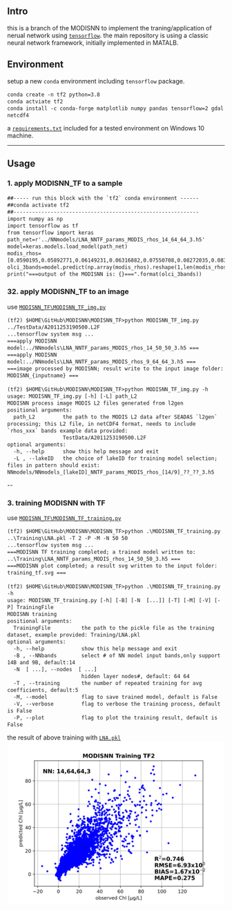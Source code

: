 ## Intro
this is a branch of the MODISNN to implement the traning/application of nerual network using [`tensorflow`](https://www.tensorflow.org/).
the main repository is using a classic neural network framework, initially implemented in MATALB.

## Environment
setup a new `conda` environment including `tensorflow` package.
```
conda create -n tf2 python=3.8
conda actviate tf2
conda install -c conda-forge matplotlib numpy pandas tensorflow=2 gdal netcdf4
```
a [`requirements.txt`](./requirements.txt) included for a tested environment on Windows 10 machine.

---
## Usage
### 1. apply MODISNN_TF to a sample
```
##----- run this block with the `tf2` conda environment ------
##conda activate tf2
##------------------------------------------------------------
import numpy as np
import tensorflow as tf
from tensorflow import keras
path_net=r'../NNmodels/LNA_NNTF_params_MODIS_rhos_14_64_64_3.h5'
model=keras.models.load_model(path_net)
modis_rhos=[0.0590195,0.05892771,0.06149231,0.06316882,0.07550708,0.08272035,0.08356204,0.05829617,0.05118244,0.04796457,0.03092559,0.02482116,0.02422284,0.01461126]
olci_3bands=model.predict(np.array(modis_rhos).reshape(1,len(modis_rhos)))
print("===output of the MODISNN is: {}===".format(olci_3bands))
```

### 32. apply MODISNN_TF to an image
use [`MODISNN_TF\MODISNN_TF_img.py`](./MODISNN_TF_img.py)
```
(tf2) $HOME\GitHub\MODISNN\MODISNN_TF>python MODISNN_TF_img.py ../TestData/A2011253190500.L2F
...tensorflow system msg ...
===apply MODISNN model:../NNmodels\LNA_NNTF_params_MODIS_rhos_14_50_50_3.h5 ===
===apply MODISNN model:../NNmodels\LNA_NNTF_params_MODIS_rhos_9_64_64_3.h5 ===
===image processed by MODISNN; result write to the input image folder: MODISNN_{inputname} ===

(tf2) $HOME\GitHub\MODISNN\MODISNN_TF>python MODISNN_TF_img.py -h
usage: MODISNN_TF_img.py [-h] [-L] path_L2
MODISNN process image MODIS L2 files generated from l2gen
positional arguments:
  path_L2         the path to the MODIS L2 data after SEADAS `l2gen` processing; this L2 file, in netCDF4 format, needs to include `rhos_xxx` bands example data provided:
                  TestData/A2011253190500.L2F
optional arguments:
  -h, --help      show this help message and exit
  -L , --lakeID   the choice of lakeID for training model selection; files in pattern should exist: NNmodels/NNmodels_[lakeID]_NNTF_params_MODIS_rhos_[14/9]_??_??_3.h5
```

--
### 3. training MODISNN with TF
use [`MODISNN_TF\MODISNN_TF_training.py`](./MODISNN_TF_training.py)
```
(tf2) $HOME\GitHub\MODISNN\MODISNN_TF>python .\MODISNN_TF_training.py ..\Training\LNA.pkl -T 2 -P -M -N 50 50
...tensorflow system msg ... 
===MODISNN TF training completed; a trained model written to: ..\Training\LNA_NNTF_params_MODIS_rhos_14_50_50_3.h5 ===
===MODISNN plot completed; a result svg written to the input folder: training_tf.svg ===

(tf2) $HOME\GitHub\MODISNN\MODISNN_TF>python .\MODISNN_TF_training.py -h
usage: MODISNN_TF_training.py [-h] [-B] [-N  [...]] [-T] [-M] [-V] [-P] TrainingFile
MODISNN training
positional arguments:
  TrainingFile          the path to the pickle file as the training dataset, example provided: Training/LNA.pkl
optional arguments:
  -h, --help            show this help message and exit
  -B , --NNbands        select # of NN model input bands,only support 14B and 9B, default:14
  -N  [ ...], --nodes  [ ...]
                        hidden layer nodes#, default: 64 64
  -T , --training       the number of repeated training for avg coefficients, default:5
  -M, --model           flag to save trained model, default is False
  -V, --verbose         flag to verbose the training process, default is False
  -P, --plot            flag to plot the training result, default is False
```
the result of above training with [`LNA.pkl`](../Training/LNA.pkl)
![MODISNN_TF_training](../Training/training_tf.svg "MODISNN_TF_training")